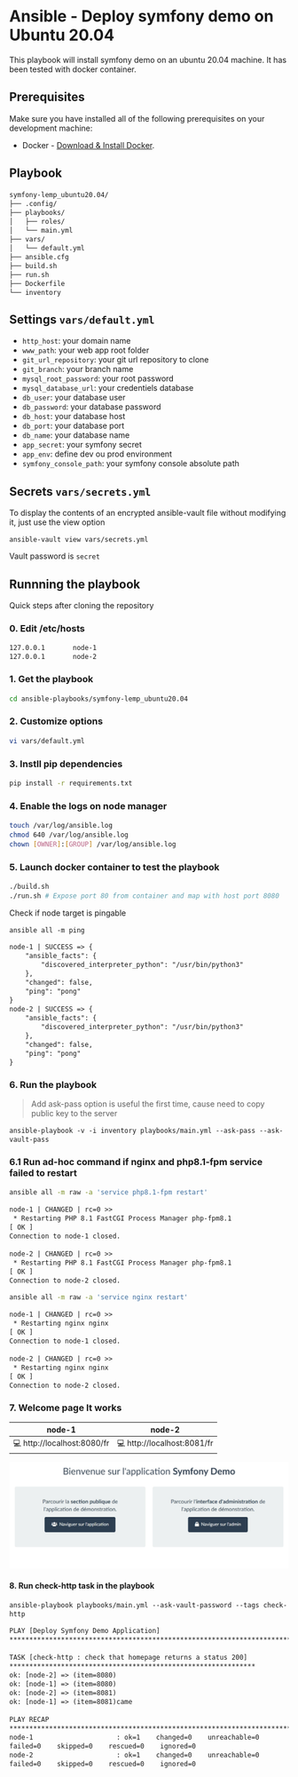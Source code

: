# Ansible - Deploy symfony demo on Ubuntu 20.04

This playbook will install symfony demo on an ubuntu 20.04 machine. It has been tested with docker container.

## Prerequisites
Make sure you have installed all of the following prerequisites on your development machine:
* Docker - [Download & Install Docker](https://docs.docker.com/engine/install/). 

## Playbook
```
symfony-lemp_ubuntu20.04/
├── .config/
├── playbooks/
│   ├── roles/
│   └── main.yml
├── vars/
│   └── default.yml
├── ansible.cfg
├── build.sh
├── run.sh
├── Dockerfile
└── inventory
```

## Settings  `vars/default.yml`

- `http_host`: your domain name
- `www_path`: your web app root folder 
- `git_url_repository`: your git url repository to clone
- `git_branch`: your branch name
- `mysql_root_password`: your root password
- `mysql_database_url`: your credentiels database
- `db_user`: your database user
- `db_password`: your database password
- `db_host`: your database host
- `db_port`: your database port
- `db_name`: your database name
- `app_secret`: your symfony secret
- `app_env`: define dev ou prod environment
- `symfony_console_path`: your symfony console absolute path

## Secrets `vars/secrets.yml`

To display the contents of an encrypted ansible-vault file without modifying it, just use the view option

```
ansible-vault view vars/secrets.yml
```
Vault password is `secret`

## Runnning the playbook
Quick steps after cloning the repository

### 0. Edit /etc/hosts
```
127.0.0.1       node-1
127.0.0.1       node-2
```

### 1. Get the playbook

```bash
cd ansible-playbooks/symfony-lemp_ubuntu20.04
```

### 2. Customize options
```bash
vi vars/default.yml
```

### 3. Instll pip dependencies
```bash
pip install -r requirements.txt
```

### 4. Enable the logs on node manager
```bash
touch /var/log/ansible.log 
chmod 640 /var/log/ansible.log
chown [OWNER]:[GROUP] /var/log/ansible.log
```

### 5. Launch docker container to test the playbook
```bash
./build.sh
./run.sh # Expose port 80 from container and map with host port 8080
```
Check if node target is pingable
```
ansible all -m ping
```

```
node-1 | SUCCESS => {
    "ansible_facts": {
        "discovered_interpreter_python": "/usr/bin/python3"
    },
    "changed": false,
    "ping": "pong"
}
node-2 | SUCCESS => {
    "ansible_facts": {
        "discovered_interpreter_python": "/usr/bin/python3"
    },
    "changed": false,
    "ping": "pong"
}
```

### 6. Run the playbook
> Add ask-pass option is useful the first time, cause need to copy public key to the server
```command
ansible-playbook -v -i inventory playbooks/main.yml --ask-pass --ask-vault-pass
```

### 6.1 Run ad-hoc command if nginx and php8.1-fpm service failed to restart
```bash
ansible all -m raw -a 'service php8.1-fpm restart'
```  

```
node-1 | CHANGED | rc=0 >>
 * Restarting PHP 8.1 FastCGI Process Manager php-fpm8.1                 [ OK ] 
Connection to node-1 closed.

node-2 | CHANGED | rc=0 >>
 * Restarting PHP 8.1 FastCGI Process Manager php-fpm8.1                 [ OK ] 
Connection to node-2 closed.
```

```bash
ansible all -m raw -a 'service nginx restart'
```

```
node-1 | CHANGED | rc=0 >>
 * Restarting nginx nginx                                                [ OK ] 
Connection to node-1 closed.

node-2 | CHANGED | rc=0 >>
 * Restarting nginx nginx                                                [ OK ] 
Connection to node-2 closed.
```

### 7. Welcome page It works

| node-1                     | node-2                    |
-----------------------------|---------------------------|
|💻 http://localhost:8080/fr | 💻 http://localhost:8081/fr|

![screenshot](images/homepage_symfony_demo.jpg)

#### 8. Run check-http task in the playbook

```
ansible-playbook playbooks/main.yml --ask-vault-password --tags check-http
```

```
PLAY [Deploy Symfony Demo Application] ************************************************************************************

TASK [check-http : check that homepage returns a status 200] **************************************************************
ok: [node-2] => (item=8080)
ok: [node-1] => (item=8080)
ok: [node-2] => (item=8081)
ok: [node-1] => (item=8081)came

PLAY RECAP ****************************************************************************************************************
node-1                     : ok=1    changed=0    unreachable=0    failed=0    skipped=0    rescued=0    ignored=0   
node-2                     : ok=1    changed=0    unreachable=0    failed=0    skipped=0    rescued=0    ignored=0   
```
